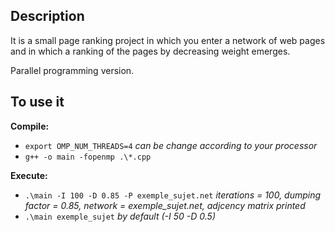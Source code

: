 ## Description

It is a small page ranking project in which you enter a network of web pages and in which a ranking of the pages by decreasing weight emerges.

Parallel programming version.

## To use it
**Compile:** <br/>
* `export OMP_NUM_THREADS=4` *can be change according to your processor*
* `g++ -o main -fopenmp .\*.cpp`


**Execute:** <br/>
* `.\main -I 100 -D 0.85 -P exemple_sujet.net` *iterations = 100, dumping factor = 0.85, network = exemple_sujet.net, adjcency matrix printed*
* `.\main exemple_sujet` *by default (-I 50 -D 0.5)*
